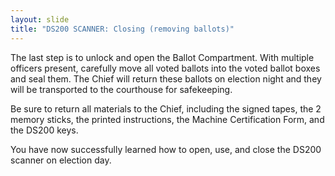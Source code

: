 ```yaml
---
layout: slide
title: "DS200 SCANNER: Closing (removing ballots)"
---
```


The last step is to unlock and open the Ballot Compartment. With multiple officers present, carefully move all voted ballots into the voted ballot boxes and seal them. The Chief will return these ballots on election night and they will be transported to the courthouse for safekeeping.

Be sure to return all materials to the Chief, including the signed tapes, the 2 memory sticks, the printed instructions, the Machine Certification Form, and the DS200 keys.

You have now successfully learned how to open, use, and close the DS200 scanner on election day.